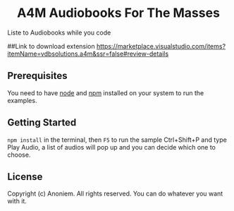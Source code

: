 <h1 align="center">
A4M Audiobooks For The Masses
</h1>
<p>Liste to Audiobooks while you code</p>

##Link to download extension
https://marketplace.visualstudio.com/items?itemName=vdbsolutions.a4m&ssr=false#review-details
## Prerequisites

You need to have [node](https://nodejs.org/en/) and [npm](https://nodejs.org/en/) installed on your system to run the examples.


## Getting Started
 `npm install` in the terminal, then `F5` to run the sample
Ctrl+Shift+P and type Play Audio, a list of audios will pop up and you can decide which one to choose.

## License

Copyright (c) Anoniem. All rights reserved.
You can do whatever you want with it.
